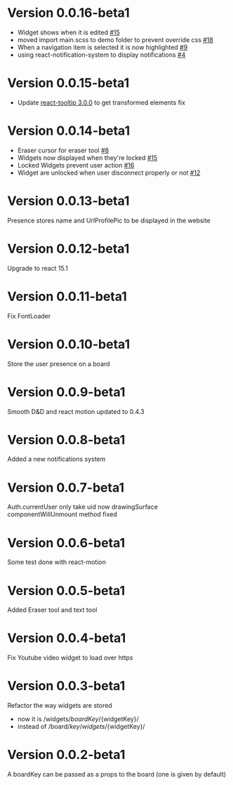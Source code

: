 Version 0.0.16-beta1
============

 * Widget shows when it is edited [\#15](https://github.com/thomaswinckell/reactfire-white-board/issues/15)
 * moved import main.scss to demo folder to prevent override css [\#18](https://github.com/thomaswinckell/reactfire-white-board/issues/18)
 * When a navigation item is selected it is now highlighted [\#9](https://github.com/thomaswinckell/reactfire-white-board/issues/9)
 * using react-notification-system to display notifications [\#4](https://github.com/thomaswinckell/reactfire-white-board/issues/4)

Version 0.0.15-beta1
============

 * Update [react-tooltip 3.0.0](https://github.com/wwayne/react-tooltip/pull/106) to get transformed elements fix

Version 0.0.14-beta1
============

  * Eraser cursor for eraser tool [\#8](https://github.com/thomaswinckell/reactfire-white-board/issues/8)
  * Widgets now displayed when they're locked [\#15](https://github.com/thomaswinckell/reactfire-white-board/issues/15)
  * Locked Widgets prevent user action [\#16](https://github.com/thomaswinckell/reactfire-white-board/issues/16)
  * Widget are unlocked when user disconnect properly or not [\#12](https://github.com/thomaswinckell/reactfire-white-board/issues/12)


Version 0.0.13-beta1
============

Presence stores name and UrlProfilePic to be displayed in the website

Version 0.0.12-beta1
============

Upgrade to react 15.1

Version 0.0.11-beta1
============

Fix FontLoader

Version 0.0.10-beta1
============

Store the user presence on a board

Version 0.0.9-beta1
============

Smooth D&D and react motion updated to 0.4.3

Version 0.0.8-beta1
============

Added a new notifications system


Version 0.0.7-beta1
============

Auth.currentUser only take uid now
drawingSurface componentWillUnmount method fixed

Version 0.0.6-beta1
============

Some test done with react-motion


Version 0.0.5-beta1
============

Added Eraser tool and text tool

Version 0.0.4-beta1
============

Fix Youtube video widget to load over https


Version 0.0.3-beta1
 ===========
Refactor the way widgets are stored
- now it is /widgets/${boardKey}/${widgetKey}/
- instead of /board/${key}/widgets/${widgetKey}/

Version 0.0.2-beta1
===========

A boardKey can be passed as a props to the board (one is given by default)
